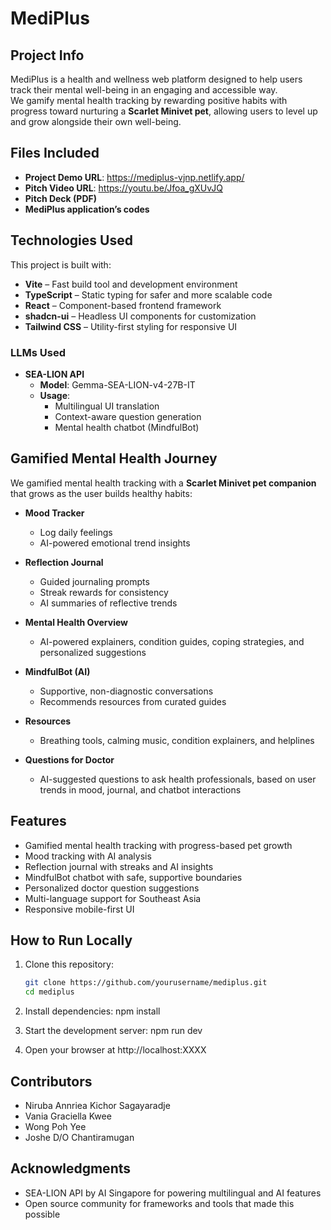 # MediPlus

## Project Info
MediPlus is a health and wellness web platform designed to help users track their mental well-being in an engaging and accessible way.  
We gamify mental health tracking by rewarding positive habits with progress toward nurturing a **Scarlet Minivet pet**, allowing users to level up and grow alongside their own well-being.  

## Files Included
- **Project Demo URL**: https://mediplus-vjnp.netlify.app/ 
- **Pitch Video URL**: https://youtu.be/Jfoa_gXUvJQ  
- **Pitch Deck (PDF)**
- **MediPlus application’s codes**

## Technologies Used
This project is built with:  
- **Vite** – Fast build tool and development environment  
- **TypeScript** – Static typing for safer and more scalable code  
- **React** – Component-based frontend framework  
- **shadcn-ui** – Headless UI components for customization  
- **Tailwind CSS** – Utility-first styling for responsive UI  

### LLMs Used
- **SEA-LION API**  
  - **Model**: Gemma-SEA-LION-v4-27B-IT  
  - **Usage**:  
    - Multilingual UI translation  
    - Context-aware question generation  
    - Mental health chatbot (MindfulBot)  

## Gamified Mental Health Journey
We gamified mental health tracking with a **Scarlet Minivet pet companion** that grows as the user builds healthy habits:  

- **Mood Tracker**  
  - Log daily feelings  
  - AI-powered emotional trend insights  

- **Reflection Journal**  
  - Guided journaling prompts  
  - Streak rewards for consistency  
  - AI summaries of reflective trends  

- **Mental Health Overview**  
  - AI-powered explainers, condition guides, coping strategies, and personalized suggestions  

- **MindfulBot (AI)**  
  - Supportive, non-diagnostic conversations  
  - Recommends resources from curated guides  

- **Resources**  
  - Breathing tools, calming music, condition explainers, and helplines  

- **Questions for Doctor**  
  - AI-suggested questions to ask health professionals, based on user trends in mood, journal, and chatbot interactions  

## Features
- Gamified mental health tracking with progress-based pet growth  
- Mood tracking with AI analysis  
- Reflection journal with streaks and AI insights  
- MindfulBot chatbot with safe, supportive boundaries  
- Personalized doctor question suggestions  
- Multi-language support for Southeast Asia  
- Responsive mobile-first UI  

## How to Run Locally
1. Clone this repository:
   ```bash
   git clone https://github.com/yourusername/mediplus.git
   cd mediplus

2. Install dependencies:
    npm install

3. Start the development server:
    npm run dev

4. Open your browser at http://localhost:XXXX

## Contributors

- Niruba  Annriea Kichor Sagayaradje
- Vania Graciella Kwee
- Wong Poh Yee
- Joshe D/O Chantiramugan

## Acknowledgments

- SEA-LION API by AI Singapore for powering multilingual and AI features
- Open source community for frameworks and tools that made this possible
